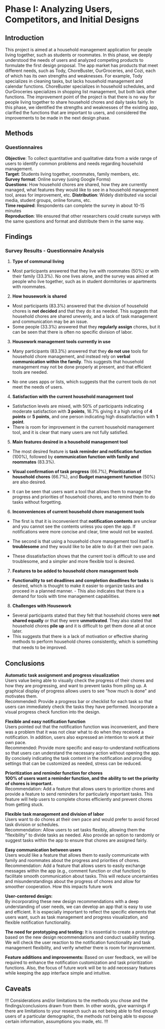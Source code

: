# Phase I: Analyzing Users, Competitors, and Initial Designs

## Introduction
This project is aimed at a household management application for people living together, such as students or roommates. In this phase, we deeply understood the needs of users and analyzed competing products to formulate the first design proposal. The app market has products that meet different needs, such as Tody, ChoreBuster, OurGroceries, and Cozi, each of which has its own strengths and weaknesses. For example, Tody specializes in cleaning tasks, but lacks household management and calendar functions. ChoreBuster specializes in household schedules, and OurGroceries specializes in shopping list management, but both lack other functions. The improvement point of the project is that there is no way for people living together to share household chores and daily tasks fairly. In this phase, we identified the strengths and weaknesses of the existing app, clarified the functions that are important to users, and considered the improvements to be made in the next design phase.

## Methods
### Questionnaires
**Objective**: To collect quantitative and qualitative data from a wide range of users to identify common problems and needs regarding household management.  
**Target**: Students living together, roommates, family members, etc.  
**Survey format**: Online survey (using Google Forms)  
**Questions**: How household chores are shared, how they are currently managed, what features they would like to see in a household management tool, areas for improvement, etc.
**Distribution**: Widely distributed via social media, student groups, online forums, etc.  
**Time required**: Respondents can complete the survey in about 10-15 minutes  
**Reproduction**: We ensured that other researchers could create surveys with the same questions and format and distribute them in the same way.  

## Findings
### Survey Results - Questionnaire Analysis

1. **Type of communal living**
- Most participants answered that they live with roommates (50%) or with their family (33.3%). No one lives alone, and the survey was aimed at people who live together, such as in student dormitories or apartments with roommates.

2. **How ​​housework is shared**
- Most participants (83.3%) answered that the division of household chores is **not decided** and that they do it as needed. This suggests that household chores are shared unevenly, and a lack of task management and communication may be an issue.
- Some people (33.3%) answered that they **regularly assign** chores, but it can be seen that there is often no specific division of labor.

3. **Housework management tools currently in use**
- Many participants (83.3%) answered that they **do not use** tools for household chore management, and instead rely on **verbal communication within the family**. This suggests that household management may not be done properly at present, and that efficient tools are needed.

- No one uses apps or lists, which suggests that the current tools do not meet the needs of users.

4. **Satisfaction with the current household management tool**
- Satisfaction levels are mixed, with 50% of participants indicating moderate satisfaction with **3 points**, 16.7% giving it a high rating of **4 points** or **5 points**, and one person indicating high dissatisfaction with **1 point**.
- There is room for improvement in the current household management tool, and it is clear that many users are not fully satisfied.

5. **Main features desired in a household management tool**
- The most desired feature is **task reminder and notification function** (100%), followed by **communication function with family and roommates** (83.3%).

- **Visual confirmation of task progress** (66.7%), **Prioritization of household chores** (66.7%), and **Budget management function** (50%) are also desired.

- It can be seen that users want a tool that allows them to manage the progress and priorities of household chores, and to remind them to do tasks without forgetting.

6. **Inconveniences of current household chore management tools**

- The first is that it is inconvenient that **notification contents** are unclear and you cannot see the contents unless you open the app. If notifications were more concise and clear, time would not be wasted.

- The second is that using a household chore management tool itself is **troublesome** and they would like to be able to do it at their own pace.

- These dissatisfaction shows that the current tool is difficult to use and troublesome, and a simpler and more flexible tool is desired.

7. **Features to be added to household chore management tools**

- **Functionality to set deadlines and completion deadlines for tasks** is desired, which is thought to make it easier to organize tasks and proceed in a planned manner. - This also indicates that there is a demand for tools with time management capabilities.

8. **Challenges with Housework**
- Several participants stated that they felt that household chores were **not shared equally** or that they were **unmotivated**. They also stated that household chores **pile up** and it is difficult to get them done all at once later.
- This suggests that there is a lack of motivation or effective sharing methods to perform household chores consistently, which is something that needs to be improved.　

## Conclusions
**Automatic task assignment and progress visualization**  
Users value being able to visually check the progress of their chores and how they are progressing, and want to prevent tasks from piling up. A graphical display of progress allows users to see "how much is done" and motivates them.  
Recommended: Provide a progress bar or checklist for each task so that users can immediately check the tasks they have performed. Incorporate a visual progress check function into the design.  

**Flexible and easy notification function**  
Users pointed out that the notification function was inconvenient, and there was a problem that it was not clear what to do when they received a notification. In addition, users also expressed an intention to work at their own pace.  
Recommended: Provide more specific and easy-to-understand notifications so that users can understand the necessary action without opening the app. By concisely indicating the task content in the notification and providing settings that can be customized as needed, stress can be reduced.  

**Prioritization and reminder function for chores**  
**100% of users want a reminder function, and the ability to set the priority of chores is important.**  
Recommendation: Add a feature that allows users to prioritize chores and provide a feature to send reminders for particularly important tasks. This feature will help users to complete chores efficiently and prevent chores from getting stuck.

**Flexible task management and division of labor**  
Users want to do chores at their own pace and would prefer to avoid forced task division or schedules.  
Recommendation: Allow users to set tasks flexibly, allowing them the "flexibility" to divide tasks as needed. Also provide an option to randomly or suggest tasks within the app to ensure that chores are assigned fairly.

**Easy communication between users**  
Users would like a feature that allows them to easily communicate with family and roommates about the progress and priorities of chores.  
Recommendation: Add a feature that allows users to easily exchange messages within the app (e.g., comment function or chat function) to facilitate smooth communication about tasks. This will reduce uncertainties and misunderstandings about the progress of chores and allow for smoother cooperation.
How this impacts future work

 **User-centered design:**  
By incorporating these new design recommendations with a deep understanding of user needs, we can develop an app that is easy to use and efficient. It is especially important to reflect the specific elements that users want, such as task management and progress visualization, and flexible notification functionality.

**The need for prototyping and testing:** 
It is essential to create a prototype based on the new design recommendations and conduct usability testing. We will check the user reaction to the notification functionality and task management flexibility, and verify whether there is room for improvement.

**Feature additions and improvements:** 
Based on user feedback, we will be required to enhance the notification customization and task prioritization functions. Also, the focus of future work will be to add necessary features while keeping the app interface simple and intuitive.

## Caveats

!!! Considerations and/or limitations to the methods you chose and the findings/conclusions drawn from them. In other words, give warnings if there are limitations to your research such as not being able to find enough users of a particular demographic, the methods not being able to expose certain information, assumptions you made, etc. !!!
